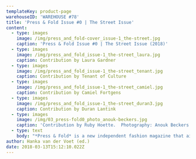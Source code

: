 ```yaml
---
templateKey: product-page
warehouseID: 'WAREHOUSE #78'
title: 'Press & Fold Issue #0 | The Street Issue'
content:
  - type: images
    image: /img/press_and_fold-cover_issue-1_the-street.jpg
    caption: 'Press & Fold Issue #0 | The Street Issue (2018)'
  - type: images
    image: /img/press_and_fold_issue-1_the-street_laura.jpg
    caption: Contribution by Laura Gardner
  - type: images
    image: /img/press_and_fold_issue-1_the-street_tenant.jpg
    caption: Contribution by Tenant of Culture
  - type: images
    image: /img/press_and_fold_issue-1_the-street_camiel.jpg
    caption: Contribution by Camiel Fortgens
  - type: images
    image: /img/press_and_fold_issue-1_the-street_duran3.jpg
    caption: Contribution by Duran Lantink
  - type: images
    image: /img/03_press-fold0_photo_anouk-beckers.jpg
    caption: 'Contribution by Ruby Hoette.  Photography: Anouk Beckers.'
  - type: text
    body: "*Press & Fold* is a new independent fashion magazine that aims to explore alternative fashion forms and narratives. The bi-annual magazine provides a platform for critical fashion practitioners who do not obey the rules the fashion system is currently dictating.\n\nIn a time where everything in fashion is in flux so little of it seems to be discussed on the pages of fashion magazines, forever trying to sell us more things we do not actually need. Ever since the first fashion magazine appeared the goal has been to show and sell – some more explicit than others – the latest fashions. This obsession with ‘the new’ has had a constraining influence on the development of an independent fashion media and a serious fashion critique. *Press & Fold* wants to discuss, but more importantly, imagine what fashion would like if we take away advertising and editorials, take away the need to sell something through the magazine, and instead focus on having conversations on the production, presentation, consumption of clothes and the contexts in which this takes place. *Press & Fold* focuses on a fashion reality that isn’t based solely on consuming the latest fashions but on our experiences through fashion, seeking an alternative fashion discourse that goes beyond treating fashion as a commodity.\n\nFor its inaugural issue, *Press & Fold* reflects on the relation between fashion and the street, as the street has always played a pivotal – but ever-changing – role in the generation, presentation and perpetuation of fashion. A short overview of the content: Beau Bertens researches the impact of visual language on the street by deconstructing the\_shopping bag and examining\_its rhetoric power by placing it in an editorial context, Johannes Reponen critically examines concepts of ‘street style’ and ‘streetwear’, Laura Gardner writes about how 90s art groups such as Art Club 2000, Honey-Suckle Company and Bernadette Corporation presented a critique of the institutions of fashion through the concept of ‘collectivity’, Renee van der Hoek discusses with Camiel Fortgens how to find one’s place within a changing fashion system, Ricarda Bigolin of D&K explores the slippages between workwear, streetwear and branding in the context of current high end and luxury fashion practices, Duran Lantink shows his daily observations from the streets of South Africa, the urban tales of streetwear brand AVOIDSTREET are imagined in an advertorial, Tenant of Culture reflects on narratives surrounding waste in fashion, Ruby Hoette documents items of clothing found in public spaces, reflecting on concepts inherent to the current fashion system such as newness, brand value versus material quality and uniqueness, Femke de Vries constructs a fashion column, and Elisa van Joolen proposes an alternative fashion editorial that shows the material properties of clothes by Dutch streetwear labels Bonne Suits, By Parra, Ontour and Patta with the precision of an X-ray vision.\n\n*Press & Fold | Notes on making and doing fashion* is initiated by Hanka van der Voet in collaboration with art director and graphic designer Beau Bertens. The magazine is a collaborative research project that connects critical fashion practitioners from all over the world.\\\n\\\nType: softcover\\\nDimensions: 170 mm x 240 mm portrait\\\nPages: 160\\\nEditor: Hanka van der Voet\\\nArt Director: Beau Bertens\\\nContributors: A March Issue, Adele Varcoe, Agnieszka Chabros, Aimée Zito Lema, Amelia Winata, Annie Whu, Beau Bertens, Chet Bugter, Colby Vexler, Danielle Bruggeman, Elisa van Joolen, Femke de Vries, Jessica Buie, Johannes Reponen, JOIN Collective Clothes, Justin Clemens, Laura Gardner, Maria Kley, Rowan McNaught, Storage Solutions and Shanzai Lyric\\\nGraphic design: Beau Bertens\\\nRelease date: November 2019\\\nBinding: glued\\\nColor: full colour\\\nPrinter: Wilco Art Books\\\nLanguage: English\\\nText editing: Hanka van der Voet\\\nMade possible by: Creative Industries Fund NL\\\nProduction: Warehouse"
author: Hanka van der Voet (ed.)
date: 2018-03-13T15:12:10.022Z
---
```

